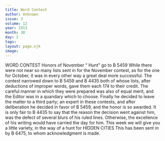 ```yaml
---
title: Word Contest
author: Unknown
issue: 3
volume: 12
year: 1913
month: 38
day: 2
tags:
layout: page.njk
image:
---
```

WORD CONTEST   Honors of November “ Hunt” go to B 5459    While there were not near so many lists sent in for the November contest, as for the one for October, it was in every other way a great deal more successful.    The contest narrowed down to B 5459 and B 4435 both of whose lists, after deductions of improper words, gave them each 174 to their credit.    The careful manner in which they were prepared was also of equal merit, and the Editor was in a quandary which to choose. Finally he decided to leave the matter to a third party; an expert in these contests, and after deliberation he decided in favor of B 5459, and the honor is so awarded.    It is only fair to B 4435 to say that the reason the decision went against him, was the defect of several blurs of his ruled lines. Otherwise, the excellence of his writing would have carried the day for him.    This week we will give you a little variety, in the way of a hunt for    HIDDEN CITIES    This has been sent in by B 6475, to whom acknowledgment is made. 

